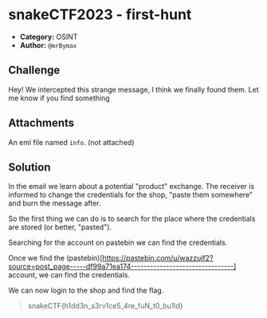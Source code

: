 # snakeCTF2023 - first-hunt

* **Category:** OSINT
* **Author:** `@mrBymax`

## Challenge

Hey!
We intercepted this strange message, 
I think we finally found them.
Let me know if you find something

## Attachments

An eml file named `info`. (not attached)

## Solution

In the email we learn about a potential "product" exchange.
The receiver is informed to change the credentials for the shop, "paste them somewhere" and burn the message after.

So the first thing we can do is to search for the place where the credentials are stored (or better, "pasted").

Searching for the account on pastebin we can find the credentials.

Once we find the (pastebin)[https://pastebin.com/u/wazzujf2?source=post_page-----df99a71ea174--------------------------------] account, we can find the credentials.

We can now login to the shop and find the flag.

> snakeCTF{h1dd3n_s3rv1ce5_4re_fuN_t0_bu1ld}